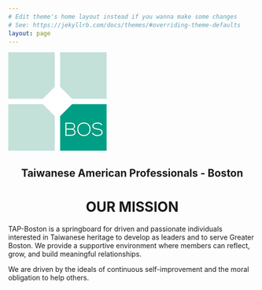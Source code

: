 ```yaml
---
# Edit theme's home layout instead if you wanna make some changes
# See: https://jekyllrb.com/docs/themes/#overriding-theme-defaults
layout: page
---
```

![tap-boston logo here](/wp-content/TAPLogo200.png)

<center>
  <h2>Taiwanese American Professionals - Boston</h2>
  <h1>OUR MISSION</h1>
</center>

<p style="text-align: center;">

TAP-Boston is a springboard for driven and passionate individuals interested in Taiwanese heritage to develop as leaders and to serve Greater Boston. We provide a supportive environment where members can reflect, grow, and build meaningful relationships.

We are driven by the ideals of continuous self-improvement and the moral obligation to help others.

